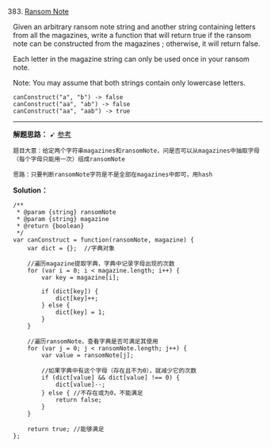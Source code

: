 383. [Ransom Note](https://leetcode.com/problems/ransom-note/)

Given an arbitrary ransom note string and another string containing letters from all the magazines, write a function that will return true if the ransom note can be constructed from the magazines ; otherwise, it will return false.

Each letter in the magazine string can only be used once in your ransom note.

Note:
You may assume that both strings contain only lowercase letters.

    canConstruct("a", "b") -> false
    canConstruct("aa", "ab") -> false
    canConstruct("aa", "aab") -> true

---
**解题思路：** ➹
[参考](http://www.ddgreat.com/leetcode-javascript-383-ransom-note/)

    题目大意：给定两个字符串magazines和ransomNote，问是否可以从magazines中抽取字母（每个字母只能用一次）组成ransomNote
    
    思路：只要判断ransomNote字符是不是全部在magazines中即可，用hash

**Solution：**

    /**
     * @param {string} ransomNote
     * @param {string} magazine
     * @return {boolean}
     */
    var canConstruct = function(ransomNote, magazine) {
        var dict = {};  //字典对象
        
        //遍历magazine提取字典，字典中记录字母出现的次数
        for (var i = 0; i < magazine.length; i++) {
            var key = magazine[i];
            
            if (dict[key]) {
                dict[key]++;
            } else {
                dict[key] = 1;
            }
        }
        
        //遍历ransomNote，查看字典是否可满足其使用
        for (var j = 0; j < ransomNote.length; j++) {
            var value = ransomNote[j];
            
            //如果字典中有这个字母（存在且不为0），就减少它的次数
            if (dict[value] && dict[value] !== 0) {
                dict[value]--;
            } else { //不存在或为0，不能满足
                return false;
            }
        }
        
        return true; //能够满足
    };
